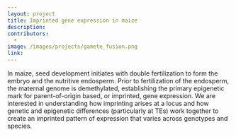 ```yaml
---
layout: project
title: Imprinted gene expression in maize
description:
contributors:
  - 
image: /images/projects/gamete_fusion.png
link: 
---
```


In maize, seed development initiates with double fertilization to form the embryo and the nutritive endosperm. Prior to fertilization of the endosperm, the maternal genome is demethylated, establishing the primary epigenetic mark for parent-of-origin based, or imprinted, gene expression. We are interested in understanding how imprinting arises at a locus and how genetic and epigenetic differences (particularly at TEs) work together to create an imprinted pattern of expression that varies across genotypes and species. 
